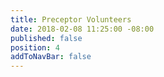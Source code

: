 ```yaml
---
title: Preceptor Volunteers
date: 2018-02-08 11:25:00 -08:00
published: false
position: 4
addToNavBar: false
---
```


